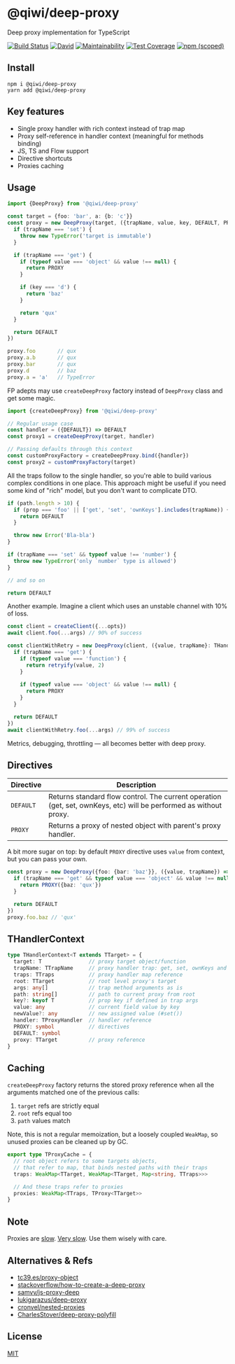# @qiwi/deep-proxy
Deep proxy implementation for TypeScript

[![Build Status](https://travis-ci.com/qiwi/deep-proxy.svg?branch=master)](https://travis-ci.com/qiwi/deep-proxy)
[![David](https://img.shields.io/david/qiwi/deep-proxy)](https://david-dm.org/qiwi/deep-proxy)
[![Maintainability](https://api.codeclimate.com/v1/badges/b8bb8d6c35bc74c123a5/maintainability)](https://codeclimate.com/github/qiwi/deep-proxy/maintainability)
[![Test Coverage](https://api.codeclimate.com/v1/badges/b8bb8d6c35bc74c123a5/test_coverage)](https://codeclimate.com/github/qiwi/deep-proxy/test_coverage)
[![npm (scoped)](https://img.shields.io/npm/v/@qiwi/deep-proxy)](https://www.npmjs.com/package/@qiwi/deep-proxy)

## Install
```shell script
npm i @qiwi/deep-proxy
yarn add @qiwi/deep-proxy
```

## Key features
* Single proxy handler with rich context instead of trap map
* Proxy self-reference in handler context (meaningful for methods binding)
* JS, TS and Flow support
* Directive shortcuts
* Proxies caching

## Usage
```typescript
import {DeepProxy} from '@qiwi/deep-proxy'

const target = {foo: 'bar', a: {b: 'c'}}
const proxy = new DeepProxy(target, ({trapName, value, key, DEFAULT, PROXY}: THandlerContext) => {
  if (trapName === 'set') {
    throw new TypeError('target is immutable')
  }

  if (trapName === 'get') {
    if (typeof value === 'object' && value !== null) {
      return PROXY
    }

    if (key === 'd') {
      return 'baz'
    }

    return 'qux'
  }

  return DEFAULT
})

proxy.foo       // qux
proxy.a.b       // qux
proxy.bar       // qux
proxy.d         // baz
proxy.a = 'a'   // TypeError
```
FP adepts may use `createDeepProxy` factory instead of `DeepProxy` class and get some magic.
```ts
import {createDeepProxy} from '@qiwi/deep-proxy'

// Regular usage case
const handler = ({DEFAULT}) => DEFAULT
const proxy1 = createDeepProxy(target, handler)

// Passing defaults through this context
const customProxyFactory = createDeepProxy.bind({handler})
const proxy2 = customProxyFactory(target)
```

All the traps follow to the single handler, so you're able to build various complex conditions in one place. This approach might be useful if you need some kind of "rich" model, but you don't want to complicate DTO.  
```typescript
if (path.length > 10) {
  if (prop === 'foo' || ['get', 'set', 'ownKeys'].includes(trapName)) {
    return DEFAULT
  }

  throw new Error('Bla-bla')
}

if (trapName === 'set' && typeof value !== 'number') {
  throw new TypeError('only `number` type is allowed')
}

// and so on

return DEFAULT
```

Another example. Imagine a client which uses an unstable channel with 10% of loss.
```typescript
const client = createClient({...opts})
await client.foo(...args) // 90% of success

const clientWithRetry = new DeepProxy(client, ({value, trapName}: THandlerContext) => {
  if (trapName === 'get') {
    if (typeof value === 'function') {
      return retryify(value, 2)
    }
  
    if (typeof value === 'object' && value !== null) {
      return PROXY
    }
  }

  return DEFAULT
})
await clientWithRetry.foo(...args) // 99% of success
```
Metrics, debugging, throttling — all becomes better with deep proxy.

## Directives
|Directive|Description
|---|---
|`DEFAULT`| Returns standard flow control. The current operation (get, set, ownKeys, etc) will be performed as without proxy.
|`PROXY`| Returns a proxy of nested object with parent's proxy handler.

A bit more sugar on top: by default `PROXY` directive uses `value` from context, but you can pass your own.
```typescript
const proxy = new DeepProxy({foo: {bar: 'baz'}}, ({value, trapName}) => {
  if (trapName === 'get' && typeof value === 'object' && value !== null) {
    return PROXY({baz: 'qux'})
  }

  return DEFAULT
})
proxy.foo.baz // 'qux'
```

## THandlerContext
```ts
type THandlerContext<T extends TTarget> = {
  target: T               // proxy target object/function
  trapName: TTrapName     // proxy handler trap: get, set, ownKeys and so on
  traps: TTraps           // proxy handler map reference
  root: TTarget           // root level proxy's target
  args: any[]             // trap method arguments as is
  path: string[]          // path to current proxy from root
  key?: keyof T           // prop key if defined in trap args
  value: any              // current field value by key
  newValue?: any          // new assigned value (#set())
  handler: TProxyHandler  // handler reference
  PROXY: symbol           // directives
  DEFAULT: symbol
  proxy: TTarget          // proxy reference
}
```

## Caching
`createDeepProxy` factory returns the stored proxy reference when all the arguments matched one of the previous calls:
1) `target` refs are strictly equal
2) `root` refs equal too
3) `path` values match

Note, this is not a regular memoization, but a loosely coupled `WeakMap`, so unused proxies can be cleaned up by GC.
```typescript
export type TProxyCache = {
  // root object refers to some targets objects,
  // that refer to map, that binds nested paths with their traps
  traps: WeakMap<TTarget, WeakMap<TTarget, Map<string, TTraps>>>

  // And these traps refer to proxies
  proxies: WeakMap<TTraps, TProxy<TTarget>>
}
```

## Note
Proxies are [slow](https://github.com/justinjmoses/node-es6-proxy-benchmark). [Very slow](https://thecodebarbarian.com/thoughts-on-es6-proxies-performance). Use them wisely with care.

## Alternatives & Refs
* [tc39.es/proxy-object](https://tc39.es/ecma262/#sec-proxy-object-internal-methods-and-internal-slots)
* [stackoverflow/how-to-create-a-deep-proxy](https://stackoverflow.com/questions/43177855/how-to-create-a-deep-proxy)
* [samvv/js-proxy-deep](https://github.com/samvv/js-proxy-deep)
* [lukigarazus/deep-proxy](https://github.com/lukigarazus/deep-proxy)
* [cronvel/nested-proxies](https://github.com/cronvel/nested-proxies)
* [CharlesStover/deep-proxy-polyfill](https://github.com/CharlesStover/deep-proxy-polyfill)

## License
[MIT](./LICENSE)
